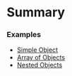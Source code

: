 # Summary

### Examples

* [Simple Object](examples/01-simple-object.md)
* [Array of Objects](examples/02-array-of-objects.md)
* [Nested Objects](examples/03-nested-objects.md)
